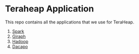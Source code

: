 # Teraheap Application

This repo contains all the applications that we use for TeraHeap.
1. [Spark](./spark/)
2. [Giraph](./giraph)
3. [Hadoop](./hadoop)
4. [Dacapo](./dacapo)
